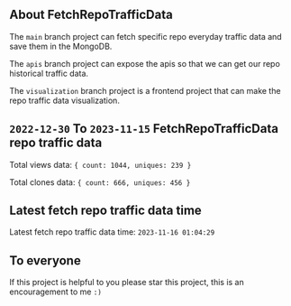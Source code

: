 ## About FetchRepoTrafficData

The `main` branch project can fetch specific repo everyday traffic data and save them in the MongoDB.

The `apis` branch project can expose the apis so that we can get our repo historical traffic data.

The `visualization` branch project is a frontend project that can make the repo traffic data visualization.

## `2022-12-30` To `2023-11-15` FetchRepoTrafficData repo traffic data

Total views data: `{ count: 1044, uniques: 239 }`

Total clones data: `{ count: 666, uniques: 456 }`

## Latest fetch repo traffic data time

Latest fetch repo traffic data time: `2023-11-16 01:04:29`

## To everyone

If this project is helpful to you please star this project, this is an encouragement to me `:)`



